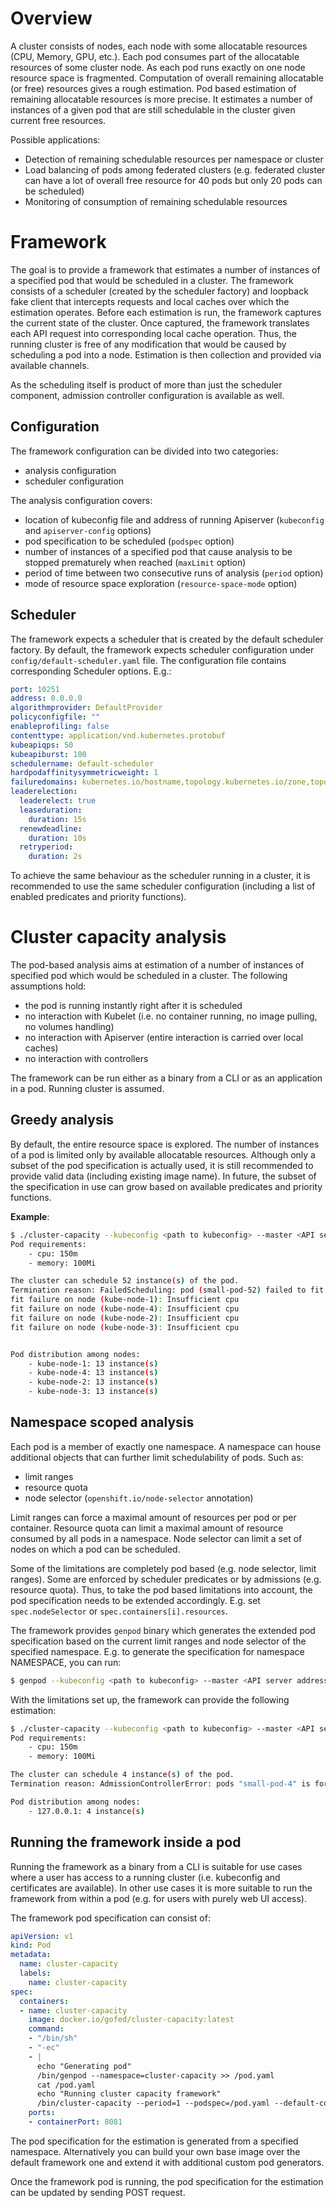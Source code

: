 # Overview

A cluster consists of nodes, each node with some allocatable resources (CPU, Memory, GPU, etc.).
Each pod consumes part of the allocatable resources of some cluster node.
As each pod runs exactly on one node resource space is fragmented.
Computation of overall remaining allocatable (or free) resources gives a rough estimation.
Pod based estimation of remaining allocatable resources is more precise.
It estimates a number of instances of a given pod that are still schedulable in the cluster given current free resources.

Possible applications:

* Detection of remaining schedulable resources per namespace or cluster
* Load balancing of pods among federated clusters (e.g. federated cluster can have a lot of overall free resource for 40 pods but only 20 pods can be scheduled)
* Monitoring of consumption of remaining schedulable resources

# Framework

The goal is to provide a framework that estimates a number of instances of a specified pod that would be scheduled in a cluster.
The framework consists of a scheduler (created by the scheduler factory) and loopback fake client that intercepts requests
and local caches over which the estimation operates.
Before each estimation is run, the framework captures the current state of the cluster.
Once captured, the framework translates each API request into corresponding local cache operation.
Thus, the running cluster is free of any modification that would be caused by scheduling a pod into a node.
Estimation is then collection and provided via available channels.

As the scheduling itself is product of more than just the scheduler component,
admission controller configuration is available as well.

## Configuration

The framework configuration can be divided into two categories:
* analysis configuration
* scheduler configuration

The analysis configuration covers:
* location of kubeconfig file and address of running Apiserver (``kubeconfig`` and ``apiserver-config`` options)
* pod specification to be scheduled (``podspec`` option)
* number of instances of a specified pod that cause analysis to be stopped prematurely when reached (``maxLimit`` option)
* period of time between two consecutive runs of analysis (``period`` option)
* mode of resource space exploration (``resource-space-mode`` option)

## Scheduler

The framework expects a scheduler that is created by the default scheduler factory.
By default, the framework expects scheduler configuration under ``config/default-scheduler.yaml`` file.
The configuration file contains corresponding Scheduler options. E.g.:

```yaml
port: 10251
address: 0.0.0.0
algorithmprovider: DefaultProvider
policyconfigfile: ""
enableprofiling: false
contenttype: application/vnd.kubernetes.protobuf
kubeapiqps: 50
kubeapiburst: 100
schedulername: default-scheduler
hardpodaffinitysymmetricweight: 1
failuredomains: kubernetes.io/hostname,topology.kubernetes.io/zone,topology.kubernetes.io/region
leaderelection:
  leaderelect: true
  leaseduration:
    duration: 15s
  renewdeadline:
    duration: 10s
  retryperiod:
    duration: 2s
```

To achieve the same behaviour as the scheduler running in a cluster,
it is recommended to use the same scheduler configuration (including a list of enabled predicates and priority functions).

# Cluster capacity analysis

The pod-based analysis aims at estimation of a number of instances of specified pod which would be scheduled in a cluster.
The following assumptions hold:
* the pod is running instantly right after it is scheduled
* no interaction with Kubelet (i.e. no container running, no image pulling, no volumes handling)
* no interaction with Apiserver (entire interaction is carried over local caches)
* no interaction with controllers

The framework can be run either as a binary from a CLI or as an application in a pod.
Running cluster is assumed.

## Greedy analysis

By default, the entire resource space is explored.
The number of instances of a pod is limited only by available allocatable resources.
Although only a subset of the pod specification is actually used,
it is still recommended to provide valid data (including existing image name).
In future, the subset of the specification in use can grow based on available predicates and priority functions.

**Example**:

```sh
$ ./cluster-capacity --kubeconfig <path to kubeconfig> --master <API server address> --podspec=examples/pod.yaml --verbose
Pod requirements:
    - cpu: 150m
    - memory: 100Mi

The cluster can schedule 52 instance(s) of the pod.
Termination reason: FailedScheduling: pod (small-pod-52) failed to fit in any node
fit failure on node (kube-node-1): Insufficient cpu
fit failure on node (kube-node-4): Insufficient cpu
fit failure on node (kube-node-2): Insufficient cpu
fit failure on node (kube-node-3): Insufficient cpu


Pod distribution among nodes:
    - kube-node-1: 13 instance(s)
    - kube-node-4: 13 instance(s)
    - kube-node-2: 13 instance(s)
    - kube-node-3: 13 instance(s)
```

## Namespace scoped analysis

Each pod is a member of exactly one namespace.
A namespace can house additional objects that can further limit schedulability of pods.
Such as:
* limit ranges
* resource quota
* node selector (``openshift.io/node-selector`` annotation)

Limit ranges can force a maximal amount of resources per pod or per container.
Resource quota can limit a maximal amount of resource consumed by all pods in a namespace.
Node selector can limit a set of nodes on which a pod can be scheduled.

Some of the limitations are completely pod based (e.g. node selector, limit ranges).
Some are enforced by scheduler predicates or by admissions (e.g. resource quota).
Thus, to take the pod based limitations into account,
the pod specification needs to be extended accordingly.
E.g. set ``spec.nodeSelector`` or ``spec.containers[i].resources``.

The framework provides ``genpod`` binary which generates the extended pod specification
based on the current limit ranges and node selector of the specified namespace.
E.g. to generate the specification for namespace NAMESPACE, you can run:

```sh
$ genpod --kubeconfig <path to kubeconfig> --master <API server address> --namespace NAMESPACE
```

With the limitations set up, the framework can provide the following estimation:

```sh
$ ./cluster-capacity --kubeconfig <path to kubeconfig> --master <API server address > --podspec=genpod.yaml --apiserver-config config/apiserver.yaml --verbose --resource-space-mode ResourceSpacePartial
Pod requirements:
    - cpu: 150m
    - memory: 100Mi

The cluster can schedule 4 instance(s) of the pod.
Termination reason: AdmissionControllerError: pods "small-pod-4" is forbidden: exceeded quota: compute-resources, requested: pods=1, used: pods=4, limited: pods=4

Pod distribution among nodes:
    - 127.0.0.1: 4 instance(s)
```

## Running the framework inside a pod

Running the framework as a binary from a CLI is suitable for use cases where a user has access to a running cluster (i.e. kubeconfig and certificates are available).
In other use cases it is more suitable to run the framework from within a pod (e.g. for users with purely web UI access).

The framework pod specification can consist of:

```yaml
apiVersion: v1
kind: Pod
metadata:
  name: cluster-capacity
  labels:
    name: cluster-capacity
spec:
  containers:
  - name: cluster-capacity
    image: docker.io/gofed/cluster-capacity:latest
    command:
    - "/bin/sh"
    - "-ec"
    - |
      echo "Generating pod"
      /bin/genpod --namespace=cluster-capacity >> /pod.yaml
      cat /pod.yaml
      echo "Running cluster capacity framework"
      /bin/cluster-capacity --period=1 --podspec=/pod.yaml --default-config /config/default-scheduler.yaml
    ports:
    - containerPort: 8081
```

The pod specification for the estimation is generated from a specified namespace.
Alternatively you can build your own base image over the default framework one and extend it with additional custom pod generators.

Once the framework pod is running, the pod specification for the estimation can be updated by sending POST request.

